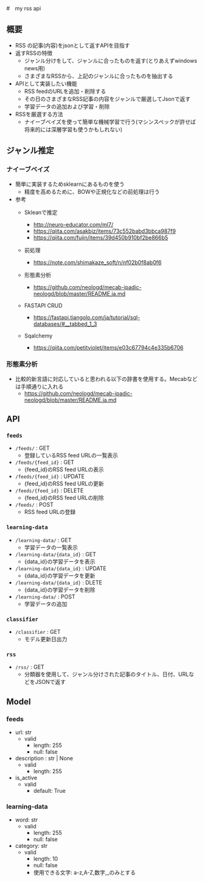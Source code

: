 #　my rss api
## 概要
- RSS の記事(内容)をjsonとして返すAPIを目指す
- 返すRSSの特徴
    - ジャンル分けをして、ジャンルに合ったものを返す(とりあえずwindows news用)
    - さまざまなRSSから、上記のジャンルに合ったものを抽出する
- APIとして実装したい機能
  - RSS feedのURLを追加・削除する
  - その日のさまざまなRSS記事の内容をジャンルで厳選してJsonで返す
  - 学習データの追加および学習・削除
- RSSを厳選する方法
  - ナイーブベイズを使って簡単な機械学習で行う(マシンスペックが許せば将来的には深層学習も使うかもしれない)

## ジャンル推定
### ナイーブベイズ
- 簡単に実装するためsklearnにあるものを使う
  - 精度を高めるために、BOWや正規化などの前処理は行う
- 参考
  - Skleanで推定
    - http://neuro-educator.com/ml7/
    - https://qiita.com/asakbiz/items/73c552babd3bbca987f9
    - https://qiita.com/fujin/items/39d450b910bf2be866b5
  - 前処理
    - https://note.com/shimakaze_soft/n/nf02b0f8ab0f6
  - 形態素分析
    - https://github.com/neologd/mecab-ipadic-neologd/blob/master/README.ja.md

  - FASTAPI CRUD
    - https://fastapi.tiangolo.com/ja/tutorial/sql-databases/#__tabbed_1_3
  - Sqalchemy
    - https://qiita.com/petitviolet/items/e03c67794c4e335b6706

### 形態素分析
  - 比較的新言語に対応していると思われる以下の辞書を使用する。Mecabなどは手順通りに入れる
    - https://github.com/neologd/mecab-ipadic-neologd/blob/master/README.ja.md

## API
### `feeds`
- `/feeds/` : GET
  - 登録しているRSS feed URLの一覧表示
- `/feeds/{feed_id}` : GET
  - {feed_id}のRSS feed URLの表示
- `/feeds/{feed_id}` : UPDATE
  - {feed_id}のRSS feed URLの更新
- `/feeds/{feed_id}` : DELETE
  - {feed_id}のRSS feed URLの削除
- `/feeds/` : POST
  - RSS feed URLの登録

### `learning-data`
- `/learning-data/` : GET
  - 学習データの一覧表示
- `/learning-data/{data_id}` : GET
  - {data_id}の学習データを表示
- `/learning-data/{data_id}` : UPDATE
  - {data_id}の学習データを更新
- `/learning-data/{data_id}` : DLETE
  - {data_id}の学習データを削除
- `/learning-data/` : POST
  - 学習データの追加

### `classifier`
- `/classifier` : GET
  - モデル更新日出力

### `rss`
- `/rss/` : GET
  - 分類器を使用して、ジャンル分けされた記事のタイトル、日付、URLなどをJSONで返す

## Model
### feeds
- url: str
  - valid
    - length: 255
    - null: false
- description : str | None
  - valid
    - length: 255
- is_active
  - valid
    - default: True
### learning-data
- word: str
  - valid
    - length: 255
    - null: false
- category: str
  - valid
    - length: 10
    - null: false
    - 使用できる文字: a-z,A-Z,数字,_のみとする

